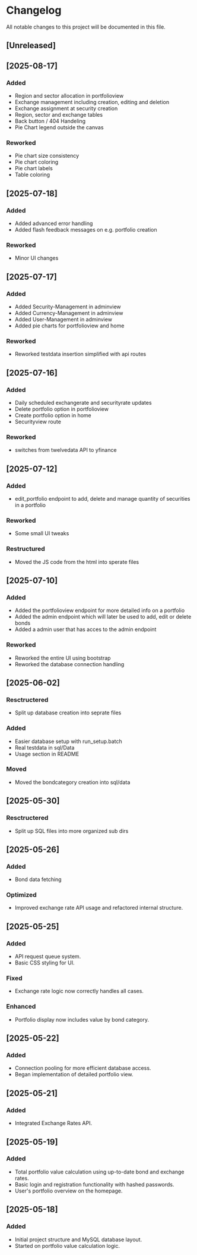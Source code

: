 # Changelog

All notable changes to this project will be documented in this file.

## [Unreleased]

## [2025-08-17]

### Added
- Region and sector allocation in portfolioview
- Exchange management including creation, editing and deletion
- Exchange assignment at security creation
- Region, sector and exchange tables
- Back button / 404 Handeling
- Pie Chart legend outside the canvas

### Reworked
- Pie chart size consistency
- Pie chart coloring
- Pie chart labels
- Table coloring

## [2025-07-18]

### Added
- Added advanced error handling
- Added flash feedback messages on e.g. portfolio creation

### Reworked
- Minor UI changes

## [2025-07-17]

### Added
- Added Security-Management in adminview
- Added Currency-Management in adminview
- Added User-Management in adminview
- Added pie charts for portfolioview and home

### Reworked
- Reworked testdata insertion simplified with api routes

## [2025-07-16]

### Added
- Daily scheduled exchangerate and securityrate updates
- Delete portfolio option in portfolioview
- Create portfolio option in home
- Securityview route

### Reworked
- switches from twelvedata API to yfinance

## [2025-07-12]
### Added
- edit_portfolio endpoint to add, delete and manage quantity of securities in a portfolio
  
### Reworked
- Some small UI tweaks

### Restructured
- Moved the JS code from the html into sperate files

## [2025-07-10]
### Added
- Added the portfolioview endpoint for more detailed info on a portfolio
- Added the admin endpoint which will later be used to add, edit or delete bonds
- Added a admin user that has acces to the admin endpoint

### Reworked
- Reworked the entire UI using bootstrap
- Reworked the database connection handling

## [2025-06-02]
### Resctructered
- Split up database creation into seprate files

### Added
- Easier database setup with run_setup.batch
- Real testdata in sql/Data
- Usage section in README

### Moved
- Moved the bondcategory creation into sql/data

## [2025-05-30]
### Resctructered
- Split up SQL files into more organized sub dirs

## [2025-05-26]
### Added
- Bond data fetching

### Optimized
- Improved exchange rate API usage and refactored internal structure.

## [2025-05-25]
### Added
- API request queue system.
- Basic CSS styling for UI.

### Fixed
- Exchange rate logic now correctly handles all cases.

### Enhanced
- Portfolio display now includes value by bond category.

## [2025-05-22]
### Added
- Connection pooling for more efficient database access.
- Began implementation of detailed portfolio view.

## [2025-05-21]
### Added
- Integrated Exchange Rates API.

## [2025-05-19]
### Added
- Total portfolio value calculation using up-to-date bond and exchange rates.
- Basic login and registration functionality with hashed passwords.
- User's portfolio overview on the homepage.

## [2025-05-18]
### Added
- Initial project structure and MySQL database layout.
- Started on portfolio value calculation logic.
